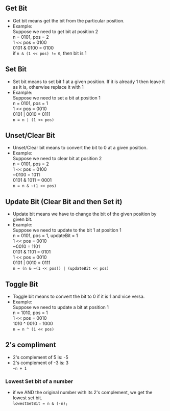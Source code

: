 ## Get Bit

- Get bit means get the bit from the particular position. <br />
- Example: <br />
  Suppose we need to get bit at position 2 <br />
  n = 0101, pos = 2 <br />
  1 << pos = 0100 <br />
  0101 & 0100 = 0100 <br />
  if `n & (1 << pos) != 0`, then bit is 1

## Set Bit

- Set bit means to set bit 1 at a given position. If it is already 1 then leave it as it is, otherwise replace it with
  1 <br />
- Example: <br />
  Suppose we need to set a bit at position 1 <br />
  n = 0101, pos = 1 <br />
  1 << pos = 0010 <br />
  0101 | 0010 = 0111 <br />
  `n = n | (1 << pos)`

## Unset/Clear Bit

- Unset/Clear bit means to convert the bit to 0 at a given position. <br />
- Example: <br />
  Suppose we need to clear bit at position 2 <br />
  n = 0101, pos = 2 <br />
  1 << pos = 0100 <br />
  ~0100 = 1011 <br />
  0101 & 1011 = 0001 <br />
  `n = n & ~(1 << pos)`

## Update Bit (Clear Bit and then Set it)

- Update bit means we have to change the bit of the given position by given bit. <br />
- Example: <br />
  Suppose we need to update to the bit 1 at position 1 <br />
  n = 0101, pos = 1, updateBit = 1 <br />
  1 << pos = 0010 <br />
  ~0010 = 1101 <br />
  0101 & 1101 = 0101 <br />
  1 << pos = 0010 <br />
  0101 | 0010 = 0111 <br />
  `n = (n & ~(1 << pos)) | (updateBit << pos)`

## Toggle Bit

- Toggle bit means to convert the bit to 0 if it is 1 and vice versa. <br />
- Example: <br />
  Suppose we need to update a bit at position 1 <br />
  n = 1010, pos = 1 <br />
  1 << pos = 0010 <br />
  1010 ^ 0010 = 1000 <br />
  `n = n ^ (1 << pos)`

## 2's compliment

- 2's complement of 5 is: -5
- 2's complement of -3 is: 3 <br />
  `~n + 1`

### Lowest Set bit of a number

- if we AND the original number with its 2's complement, we get the lowest set bit. <br />
  `lowestSetBit = n & (-n);`
